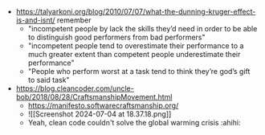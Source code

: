 - https://talyarkoni.org/blog/2010/07/07/what-the-dunning-kruger-effect-is-and-isnt/ remember 
	- "incompetent people by lack the skills they’d need in order to be able to distinguish good performers from bad performers"
	- "incompetent people tend to overestimate their performance to a much greater extent than competent people underestimate their performance"
	- "People who perform worst at a task tend to think they’re god’s gift to said task"
- https://blog.cleancoder.com/uncle-bob/2018/08/28/CraftsmanshipMovement.html
	- https://manifesto.softwarecraftsmanship.org/
	- ![[Screenshot 2024-07-04 at 18.37.18.png]]
	- Yeah, clean code couldn't solve the global warming crisis :ahihi: